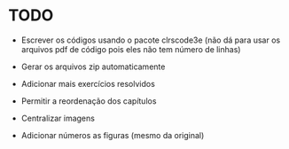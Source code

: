 # TODO

-   Escrever os códigos usando o pacote clrscode3e (não dá para usar os
    arquivos pdf de código pois eles não tem número de linhas)

-   Gerar os arquivos zip automaticamente

-   Adicionar mais exercícios resolvidos

-   Permitir a reordenação dos capítulos

-   Centralizar imagens

-   Adicionar números as figuras (mesmo da original)

<!-- vim: set spell spelllang=pt_br: !-->
